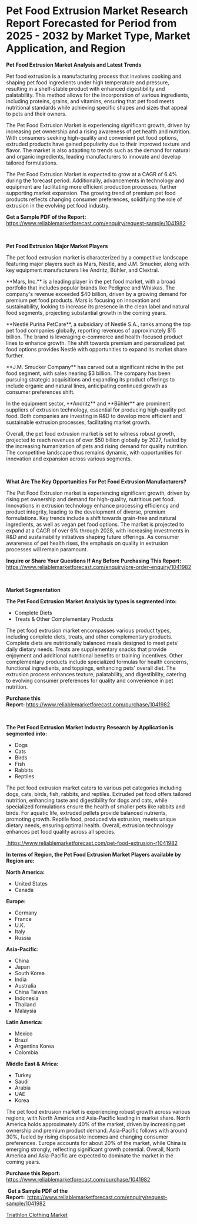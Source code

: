 <p><h1>Pet Food Extrusion Market Research Report Forecasted for Period from 2025 -  2032 by Market Type, Market Application, and Region</h1></p><p><strong>Pet Food Extrusion Market Analysis and Latest Trends</strong></p>
<p><p>Pet food extrusion is a manufacturing process that involves cooking and shaping pet food ingredients under high temperature and pressure, resulting in a shelf-stable product with enhanced digestibility and palatability. This method allows for the incorporation of various ingredients, including proteins, grains, and vitamins, ensuring that pet food meets nutritional standards while achieving specific shapes and sizes that appeal to pets and their owners.</p><p>The Pet Food Extrusion Market is experiencing significant growth, driven by increasing pet ownership and a rising awareness of pet health and nutrition. With consumers seeking high-quality and convenient pet food options, extruded products have gained popularity due to their improved texture and flavor. The market is also adapting to trends such as the demand for natural and organic ingredients, leading manufacturers to innovate and develop tailored formulations.</p><p>The Pet Food Extrusion Market is expected to grow at a CAGR of 6.4% during the forecast period. Additionally, advancements in technology and equipment are facilitating more efficient production processes, further supporting market expansion. The growing trend of premium pet food products reflects changing consumer preferences, solidifying the role of extrusion in the evolving pet food industry.</p></p>
<p><strong>Get a Sample PDF of the Report:&nbsp;</strong> <a href="https://www.reliablemarketforecast.com/enquiry/request-sample/1041982?utm_campaign=1906&utm_medium=2&utm_source=Github&utm_content=ia&utm_term=05022025&utm_id=pet-food-extrusion">https://www.reliablemarketforecast.com/enquiry/request-sample/1041982</a></p>
<p>&nbsp;</p>
<p><strong>Pet Food Extrusion Major Market Players</strong></p>
<p><p>The pet food extrusion market is characterized by a competitive landscape featuring major players such as Mars, Nestlé, and J.M. Smucker, along with key equipment manufacturers like Andritz, Bühler, and Clextral. </p><p>**Mars, Inc.** is a leading player in the pet food market, with a broad portfolio that includes popular brands like Pedigree and Whiskas. The company's revenue exceeded $40 billion, driven by a growing demand for premium pet food products. Mars is focusing on innovation and sustainability, looking to increase its presence in the clean label and natural food segments, projecting substantial growth in the coming years.</p><p>**Nestlé Purina PetCare**, a subsidiary of Nestlé S.A., ranks among the top pet food companies globally, reporting revenues of approximately $15 billion. The brand is leveraging e-commerce and health-focused product lines to enhance growth. The shift towards premium and personalized pet food options provides Nestlé with opportunities to expand its market share further.</p><p>**J.M. Smucker Company** has carved out a significant niche in the pet food segment, with sales nearing $3 billion. The company has been pursuing strategic acquisitions and expanding its product offerings to include organic and natural lines, anticipating continued growth as consumer preferences shift.</p><p>In the equipment sector, **Andritz** and **Bühler** are prominent suppliers of extrusion technology, essential for producing high-quality pet food. Both companies are investing in R&D to develop more efficient and sustainable extrusion processes, facilitating market growth.</p><p>Overall, the pet food extrusion market is set to witness robust growth, projected to reach revenues of over $50 billion globally by 2027, fueled by the increasing humanization of pets and rising demand for quality nutrition. The competitive landscape thus remains dynamic, with opportunities for innovation and expansion across various segments.</p></p>
<p>&nbsp;</p>
<p><strong>What Are The Key Opportunities For Pet Food Extrusion Manufacturers?</strong></p>
<p><p>The Pet Food Extrusion market is experiencing significant growth, driven by rising pet ownership and demand for high-quality, nutritious pet food. Innovations in extrusion technology enhance processing efficiency and product integrity, leading to the development of diverse, premium formulations. Key trends include a shift towards grain-free and natural ingredients, as well as vegan pet food options. The market is projected to expand at a CAGR of over 6% through 2028, with increasing investments in R&D and sustainability initiatives shaping future offerings. As consumer awareness of pet health rises, the emphasis on quality in extrusion processes will remain paramount.</p></p>
<p><strong>Inquire or Share Your Questions If Any Before Purchasing This Report:</strong> <a href="https://www.reliablemarketforecast.com/enquiry/pre-order-enquiry/1041982?utm_campaign=1906&utm_medium=2&utm_source=Github&utm_content=ia&utm_term=05022025&utm_id=pet-food-extrusion">https://www.reliablemarketforecast.com/enquiry/pre-order-enquiry/1041982</a></p>
<p>&nbsp;</p>
<p><strong>Market Segmentation</strong></p>
<p><strong>The Pet Food Extrusion Market Analysis by types is segmented into:</strong></p>
<p><ul><li>Complete Diets</li><li>Treats & Other Complementary Products</li></ul></p>
<p><p>The pet food extrusion market encompasses various product types, including complete diets, treats, and other complementary products. Complete diets are nutritionally balanced meals designed to meet pets' daily dietary needs. Treats are supplementary snacks that provide enjoyment and additional nutritional benefits or training incentives. Other complementary products include specialized formulas for health concerns, functional ingredients, and toppings, enhancing pets' overall diet. The extrusion process enhances texture, palatability, and digestibility, catering to evolving consumer preferences for quality and convenience in pet nutrition.</p></p>
<p><strong>Purchase this Report:&nbsp;</strong><a href="https://www.reliablemarketforecast.com/purchase/1041982?utm_campaign=1906&utm_medium=2&utm_source=Github&utm_content=ia&utm_term=05022025&utm_id=pet-food-extrusion">https://www.reliablemarketforecast.com/purchase/1041982</a></p>
<p>&nbsp;</p>
<p><strong>The Pet Food Extrusion Market Industry Research by Application is segmented into:</strong></p>
<p><ul><li>Dogs</li><li>Cats</li><li>Birds</li><li>Fish</li><li>Rabbits</li><li>Reptiles</li></ul></p>
<p><p>The pet food extrusion market caters to various pet categories including dogs, cats, birds, fish, rabbits, and reptiles. Extruded pet food offers tailored nutrition, enhancing taste and digestibility for dogs and cats, while specialized formulations ensure the health of smaller pets like rabbits and birds. For aquatic life, extruded pellets provide balanced nutrients, promoting growth. Reptile food, produced via extrusion, meets unique dietary needs, ensuring optimal health. Overall, extrusion technology enhances pet food quality across all species.</p></p>
<p><a href="https://www.reliablemarketforecast.com/pet-food-extrusion-r1041982?utm_campaign=1906&utm_medium=2&utm_source=Github&utm_content=ia&utm_term=05022025&utm_id=pet-food-extrusion">&nbsp;https://www.reliablemarketforecast.com/pet-food-extrusion-r1041982</a></p>
<p><strong>In terms of Region, the Pet Food Extrusion Market Players available by Region are:</strong></p>
<p>
    <p> <strong> North America: </strong>
        <ul>
            <li>United States</li>
            <li>Canada</li>
        </ul>
        </p> 
    <p> <strong> Europe: </strong>
        <ul>
            <li>Germany</li>
            <li>France</li>
            <li>U.K.</li>
            <li>Italy</li>
            <li>Russia</li>
        </ul>
        </p> 
    <p> <strong> Asia-Pacific: </strong>
        <ul>
            <li>China</li>
            <li>Japan</li>
            <li>South Korea</li>
            <li>India</li>
            <li>Australia</li>
            <li>China Taiwan</li>
            <li>Indonesia</li>
            <li>Thailand</li>
            <li>Malaysia</li>
        </ul>
        </p> 
    <p> <strong> Latin America: </strong>
        <ul>
            <li>Mexico</li>
            <li>Brazil</li>
            <li>Argentina Korea</li>
            <li>Colombia</li>
        </ul>
        </p> 
    <p> <strong> Middle East & Africa: </strong>
        <ul>
            <li>Turkey</li>
            <li>Saudi</li>
            <li>Arabia</li>
            <li>UAE</li>
            <li>Korea</li>
        </ul>
    </p>
    </p>
<p><p>The pet food extrusion market is experiencing robust growth across various regions, with North America and Asia-Pacific leading in market share. North America holds approximately 40% of the market, driven by increasing pet ownership and premium product demand. Asia-Pacific follows with around 30%, fueled by rising disposable incomes and changing consumer preferences. Europe accounts for about 20% of the market, while China is emerging strongly, reflecting significant growth potential. Overall, North America and Asia-Pacific are expected to dominate the market in the coming years.</p></p>
<p><strong>Purchase this Report: </strong><a href="https://www.reliablemarketforecast.com/purchase/1041982?utm_campaign=1906&utm_medium=2&utm_source=Github&utm_content=ia&utm_term=05022025&utm_id=pet-food-extrusion">https://www.reliablemarketforecast.com/purchase/1041982</a></p>
<p>&nbsp;<strong>Get a Sample PDF of the Report:&nbsp;&nbsp;</strong><a href="https://www.reliablemarketforecast.com/enquiry/request-sample/1041982?utm_campaign=1906&utm_medium=2&utm_source=Github&utm_content=ia&utm_term=05022025&utm_id=pet-food-extrusion">https://www.reliablemarketforecast.com/enquiry/request-sample/1041982</a></p>
<p><strong></strong></p>
<p><p><a href="https://github.com/dringals/Market-Research-Report-List-6/blob/main/triathlon-clothing-market.md?utm_campaign=1906&utm_medium=2&utm_source=Github&utm_content=ia&utm_term=05022025&utm_id=pet-food-extrusion">Triathlon Clothing Market</a></p></p>